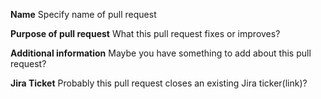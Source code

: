 **Name**
Specify name of pull request

**Purpose of pull request**
What this pull request fixes or improves?

**Additional information**
Maybe you have something to add about this pull request?

**Jira Ticket**
Probably this pull request closes an existing Jira ticker(link)?
